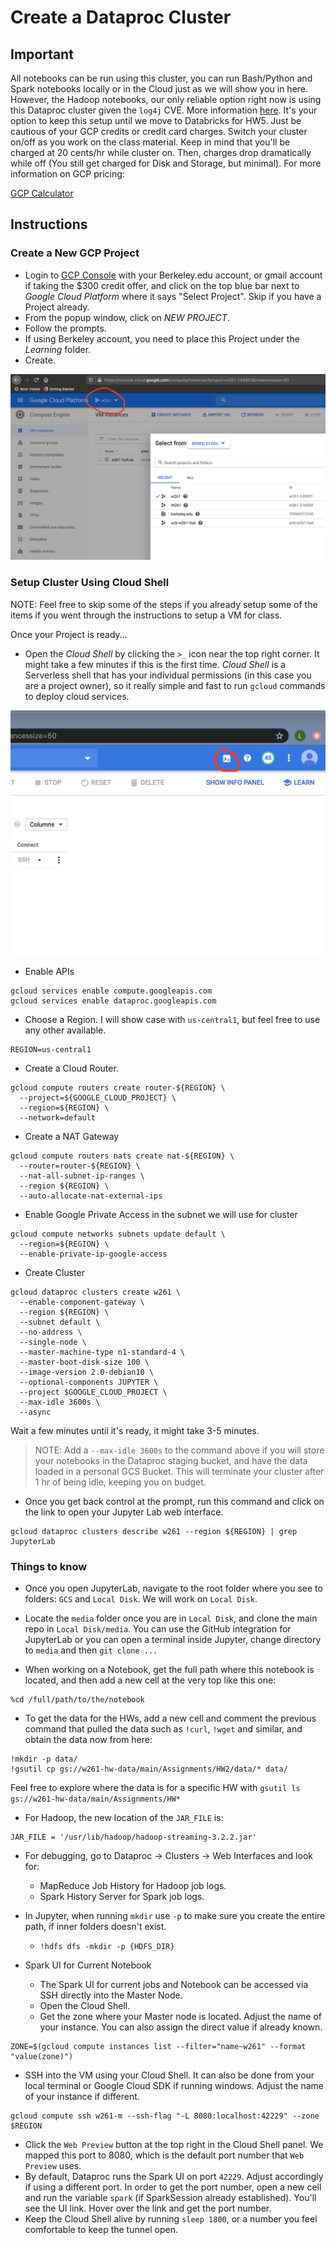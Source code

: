 # Create a Dataproc Cluster

## Important

All notebooks can be run using this cluster, you can run Bash/Python and Spark notebooks locally or in the Cloud just as we will show you in here. However, the Hadoop notebooks, our only reliable option right now is using this Dataproc cluster given the `log4j` CVE. More information [here](https://logging.apache.org/log4j/2.x/security.html#CVE-2021-44832). It's your option to keep this setup until we move to Databricks for HW5. Just be cautious of your GCP credits or credit card charges. Switch your cluster on/off as you work on the class material. Keep in mind that you'll be charged at 20 cents/hr while cluster on. Then, charges drop dramatically while off (You still get charged for Disk and Storage, but minimal). For more information on GCP pricing:

[GCP Calculator](https://cloud.google.com/products/calculator) 

## Instructions

### Create a New GCP Project

- Login to [GCP Console](https://console.cloud.google.com) with your Berkeley.edu account, or gmail account if taking the $300 credit offer, and click on the top blue bar next to *Google Cloud Platform* where it says "Select Project". Skip if you have a Project already.
- From the popup window, click on *NEW PROJECT*.
- Follow the prompts.
- If using Berkeley account, you need to place this Project under the *Learning* folder.
- Create.

![alt text](https://github.com/UCB-w261/w261-environment/blob/master/gcp-images/project-id.png "Project")

### Setup Cluster Using Cloud Shell

NOTE: Feel free to skip some of the steps if you already setup some of the items if you went through the instructions to setup a VM for class.

Once your Project is ready...

- Open the *Cloud Shell* by clicking the `>_` icon near the top right corner. It might take a few minutes if this is the first time. *Cloud Shell* is a Serverless shell that has your individual permissions (in this case you are a project owner), so it really simple and fast to run `gcloud` commands to deploy cloud services.

![alt text](https://github.com/UCB-w261/w261-environment/blob/master/gcp-images/cloud_shell.png "Cloud Shell")

- Enable APIs
```
gcloud services enable compute.googleapis.com
gcloud services enable dataproc.googleapis.com
```

- Choose a Region. I will show case with `us-central1`, but feel free to use any other available.
```
REGION=us-central1
```

- Create a Cloud Router.
```
gcloud compute routers create router-${REGION} \
  --project=${GOOGLE_CLOUD_PROJECT} \
  --region=${REGION} \
  --network=default
```

- Create a NAT Gateway
```
gcloud compute routers nats create nat-${REGION} \
  --router=router-${REGION} \
  --nat-all-subnet-ip-ranges \
  --region ${REGION} \
  --auto-allocate-nat-external-ips
```

- Enable Google Private Access in the subnet we will use for cluster
```
gcloud compute networks subnets update default \
  --region=${REGION} \
  --enable-private-ip-google-access 
```

- Create Cluster
```
gcloud dataproc clusters create w261 \
  --enable-component-gateway \
  --region ${REGION} \
  --subnet default \
  --no-address \
  --single-node \
  --master-machine-type n1-standard-4 \
  --master-boot-disk-size 100 \
  --image-version 2.0-debian10 \
  --optional-components JUPYTER \
  --project $GOOGLE_CLOUD_PROJECT \
  --max-idle 3600s \
  --async
```

Wait a few minutes until it's ready, it might take 3-5 minutes.

> NOTE: Add a `--max-idle 3600s` to the command above if you will store your notebooks in the Dataproc staging bucket, and have the data loaded in a personal GCS Bucket. This will terminate your cluster after 1 hr of being idle, keeping you on budget.

- Once you get back control at the prompt, run this command and click on the link to open your Jupyter Lab web interface.
```
gcloud dataproc clusters describe w261 --region ${REGION} | grep JupyterLab
``` 

### Things to know

- Once you open JupyterLab, navigate to the root folder where you see to folders: `GCS` and `Local Disk`. We will work on `Local Disk`.

- Locate the `media` folder once you are in `Local Disk`, and clone the main repo in `Local Disk/media`. You can use the GitHub integration for JupyterLab or you can open a terminal inside Jupyter, change directory to `media` and then `git clone ...`

- When working on a Notebook, get the full path where this notebook is located, and then add a new cell at the very top like this one:
```
%cd /full/path/to/the/notebook
```

- To get the data for the HWs, add a new cell and comment the previous command that pulled the data such as `!curl`, `!wget` and similar, and obtain the data now from here:
```
!mkdir -p data/
!gsutil cp gs://w261-hw-data/main/Assignments/HW2/data/* data/
```
Feel free to explore where the data is for a specific HW with `gsutil ls gs://w261-hw-data/main/Assignments/HW*`

- For Hadoop, the new location of the `JAR_FILE` is:
```
JAR_FILE = '/usr/lib/hadoop/hadoop-streaming-3.2.2.jar'
```

- For debugging, go to Dataproc -> Clusters -> Web Interfaces and look for:
  - MapReduce Job History for Hadoop job logs.
  - Spark History Server for Spark job logs.

- In Jupyter, when running `mkdir` use `-p` to make sure you create the entire path, if inner folders doesn't exist.
  - `!hdfs dfs -mkdir -p {HDFS_DIR}`

- Spark UI for Current Notebook
  - The Spark UI for current jobs and Notebook can be accessed via SSH directly into the Master Node.
  - Open the Cloud Shell.
  - Get the zone where your Master node is located. Adjust the name of your instance. You can also assign the direct value if already known.
```
ZONE=$(gcloud compute instances list --filter="name~w261" --format "value(zone)")
```
  - SSH into the VM using your Cloud Shell. It can also be done from your local terminal or Google Cloud SDK if running windows. Adjust the name of your instance if different.
```
gcloud compute ssh w261-m --ssh-flag "-L 8080:localhost:42229" --zone $REGION
```
  - Click the `Web Preview` button at the top right in the Cloud Shell panel. We mapped this port to 8080, which is the default port number that `Web Preview` uses.
  - By default, Dataproc runs the Spark UI on port `42229`. Adjust accordingly if using a different port. In order to get the port number, open a new cell and run the variable `spark` (if SparkSession already established). You'll see the UI link. Hover over the link and get the port number.
  - Keep the Cloud Shell alive by running `sleep 1800`, or a number you feel comfortable to keep the tunnel open.
  
